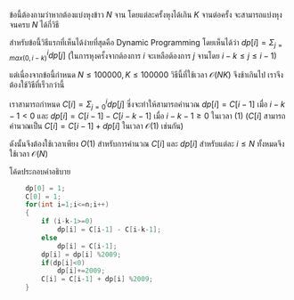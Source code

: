 ข้อนี้ต้องถามว่าหากต้องแบ่งหุงข้าว $N$ จาน โดยแต่ละครั้งหุงได้เกิน $K$ จานต่อครั้ง จะสามารถแบ่งหุงจนครบ $N$ ได้กี่วิธี

สำหรับข้อนี้วิธีแรกที่เห็นได้ง่ายที่สุดคือ Dynamic Programming โดยเห็นได้ว่า $dp[i] = \Sigma_{j=max(0,i-k)}^i dp[j]$ (ในการหุงครั้งจากต้องการ $i$ จะเหลือต้องการ $j$ จานโดย $i-k\leq j\leq i-1$)

แต่เนื่องจากข้อนี้กำหนด $N \leq 100000, K \leq 100000$ วิธีนี้ที่ใช้เวลา $\mathcal{O}(NK)$ จึงช้าเกินไป เราจึงต้องใช้วิธีที่เร็วกว่านี้

เราสามารถกำหนด $C[i] = \Sigma_{j=0}^i dp[j]$ ซึ่งจะทำให้สามารถคำนวณ $dp[i] = C[i-1]$ เมื่อ $i-k-1 < 0$ และ $dp[i] = C[i-1] - C[i-k-1]$ เมื่อ $i-k-1 \geq 0$ ในเวลา $\mathcal(1)$ ($C[i]$ สามารถคำนวณเป็น $C[i]=C[i-1] + dp[i]$ ในเวลา $\mathcal{O}(1)$ เช่นกัน)

ดังนั้นจึงต้องใช้เวลาเพียง $O(1)$ สำหรับการคำนวณ $C[i]$ และ $dp[i]$ สำหรับแต่ละ $i \leq N$ ทั้งหมดจึงใช้เวลา $\mathcal{O}(N)$

โค้ดประกอบคำอธิบาย 

```cpp
    dp[0] = 1;
    C[0] = 1;
    for(int i=1;i<=n;i++)
    {
        if (i-k-1>=0)
            dp[i] = C[i-1] - C[i-k-1];
        else
            dp[i] = C[i-1];
        dp[i] = dp[i] %2009;
        if(dp[i]<0)
            dp[i]+=2009;
        C[i] = C[i-1] + dp[i] %2009;
    }
```